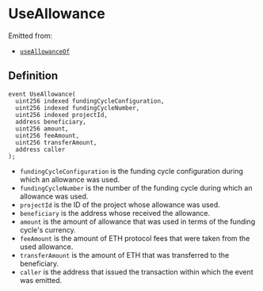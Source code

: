 # UseAllowance

Emitted from:

* [`useAllowanceOf`](../write/useallowanceof.md)

## Definition

```solidity
event UseAllowance(
  uint256 indexed fundingCycleConfiguration,
  uint256 indexed fundingCycleNumber,
  uint256 indexed projectId,
  address beneficiary,
  uint256 amount,
  uint256 feeAmount,
  uint256 transferAmount,
  address caller
);
```

* `fundingCycleConfiguration` is the funding cycle configuration during which an allowance was used.
* `fundingCycleNumber` is the number of the funding cycle during which an allowance was used.
* `projectId` is the ID of the project whose allowance was used.
* `beneficiary` is the address whose received the allowance.
* `amount` is the amount of allowance that was used in terms of the funding cycle's currency.
* `feeAmount` is the amount of ETH protocol fees that were taken from the used allowance.
* `transferAmount` is the amount of ETH that was transferred to the beneficiary.
* `caller` is the address that issued the transaction within which the event was emitted.
